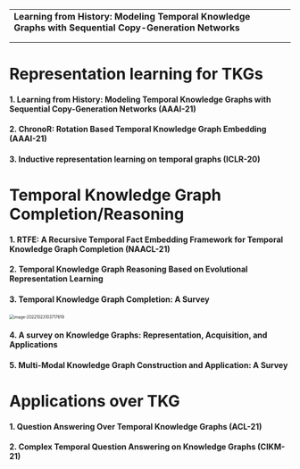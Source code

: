 
|                                                              |      |      |
| ------------------------------------------------------------ | ---- | ---- |
| **Learning from History: Modeling Temporal Knowledge Graphs with Sequential Copy-Generation Networks** |      |      |
|                                                              |      |      |
|                                                              |      |      |



# Representation learning for TKGs

#### 1. Learning from History: Modeling Temporal Knowledge Graphs with Sequential Copy-Generation Networks (AAAI-21)



#### 2. ChronoR: Rotation Based Temporal Knowledge Graph Embedding (AAAI-21)



#### 3. Inductive representation learning on temporal graphs (ICLR-20)



# Temporal Knowledge Graph Completion/Reasoning

#### 1. RTFE: A Recursive Temporal Fact Embedding Framework for Temporal Knowledge Graph Completion (NAACL-21)

 

#### 2. Temporal Knowledge Graph Reasoning Based on Evolutional Representation Learning



#### 3. Temporal Knowledge Graph Completion: A Survey

<img src="/Users/alexzhao/Library/Application Support/typora-user-images/image-20221023103717619.png" alt="image-20221023103717619" style="zoom:50%;" />

#### 4. A survey on Knowledge Graphs: Representation, Acquisition, and Applications



#### 5. Multi-Modal Knowledge Graph Construction and Application: A Survey



# Applications over TKG

#### 1. Question Answering Over Temporal Knowledge Graphs (ACL-21)



#### 2. Complex Temporal Question Answering on Knowledge Graphs (CIKM-21)

